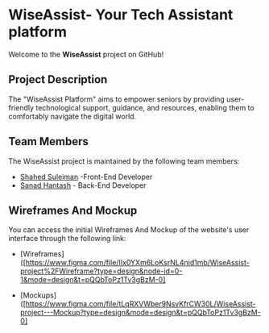 # WiseAssist- Your Tech Assistant platform

Welcome to the **WiseAssist** project on GitHub!

## Project Description

The "WiseAssist Platform" aims to empower seniors by providing user-friendly technological support, guidance, and resources, enabling them to comfortably navigate the digital world.

## Team Members

The WiseAssist project is maintained by the following team members:

- [Shahed Suleiman](https://github.com/shahedsuleiman) -Front-End Developer
- [Sanad Hantash](https://github.com/SanadHantash) - Back-End Developer

## Wireframes And Mockup

You can access the initial Wireframes And Mockup of the website's user interface through the following link:

- [Wireframes]([https://www.figma.com/file/IIx0YXm6LoKsrNL4nid1mb/WiseAssist-project%2FWireframe?type=design&node-id=0-1&mode=design&t=pQQbToPz1Tv3gBzM-0]

- [Mockups]([https://www.figma.com/file/tLqRXVWber9NsvKfrCW30L/WiseAssist-project---Mockup?type=design&mode=design&t=pQQbToPz1Tv3gBzM-0]
